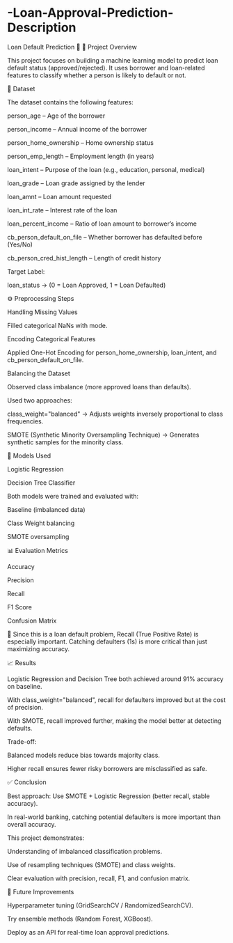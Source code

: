 # -Loan-Approval-Prediction-Description
Loan Default Prediction 🏦
📌 Project Overview

This project focuses on building a machine learning model to predict loan default status (approved/rejected). It uses borrower and loan-related features to classify whether a person is likely to default or not.

📂 Dataset

The dataset contains the following features:

person_age – Age of the borrower

person_income – Annual income of the borrower

person_home_ownership – Home ownership status

person_emp_length – Employment length (in years)

loan_intent – Purpose of the loan (e.g., education, personal, medical)

loan_grade – Loan grade assigned by the lender

loan_amnt – Loan amount requested

loan_int_rate – Interest rate of the loan

loan_percent_income – Ratio of loan amount to borrower’s income

cb_person_default_on_file – Whether borrower has defaulted before (Yes/No)

cb_person_cred_hist_length – Length of credit history

Target Label:

loan_status → (0 = Loan Approved, 1 = Loan Defaulted)

⚙️ Preprocessing Steps

Handling Missing Values

Filled categorical NaNs with mode.

Encoding Categorical Features

Applied One-Hot Encoding for person_home_ownership, loan_intent, and cb_person_default_on_file.

Balancing the Dataset

Observed class imbalance (more approved loans than defaults).

Used two approaches:

class_weight="balanced" → Adjusts weights inversely proportional to class frequencies.

SMOTE (Synthetic Minority Oversampling Technique) → Generates synthetic samples for the minority class.

🤖 Models Used

Logistic Regression

Decision Tree Classifier

Both models were trained and evaluated with:

Baseline (imbalanced data)

Class Weight balancing

SMOTE oversampling

📊 Evaluation Metrics

Accuracy

Precision

Recall

F1 Score

Confusion Matrix

🔑 Since this is a loan default problem, Recall (True Positive Rate) is especially important.
Catching defaulters (1s) is more critical than just maximizing accuracy.

📈 Results

Logistic Regression and Decision Tree both achieved around 91% accuracy on baseline.

With class_weight="balanced", recall for defaulters improved but at the cost of precision.

With SMOTE, recall improved further, making the model better at detecting defaults.

Trade-off:

Balanced models reduce bias towards majority class.

Higher recall ensures fewer risky borrowers are misclassified as safe.

✅ Conclusion

Best approach: Use SMOTE + Logistic Regression (better recall, stable accuracy).

In real-world banking, catching potential defaulters is more important than overall accuracy.

This project demonstrates:

Understanding of imbalanced classification problems.

Use of resampling techniques (SMOTE) and class weights.

Clear evaluation with precision, recall, F1, and confusion matrix.

📌 Future Improvements

Hyperparameter tuning (GridSearchCV / RandomizedSearchCV).

Try ensemble methods (Random Forest, XGBoost).

Deploy as an API for real-time loan approval predictions.
